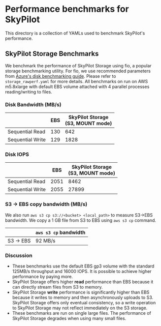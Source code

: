 # Performance benchmarks for SkyPilot

This directory is a collection of YAMLs used to benchmark SkyPilot's performance. 

## SkyPilot Storage Benchmarks
We benchmark the performance of SkyPilot Storage using fio, a popular storage
benchmarking utility. For fio, we use recommended parameters from [Azure's 
disk benchmarking guide](https://docs.microsoft.com/en-us/azure/virtual-machines/disks-benchmarks).
Please refer to `storage_rawperf.yaml` for more details.
All benchmarks on run on AWS m5.8xlarge with default EBS volume attached with 
4 parallel processes reading/writing to files.

### Disk Bandwidth (MB/s)

|                  | EBS | SkyPilot Storage<br/>(S3, MOUNT mode) |
|------------------|-----|----------------------------------|
| Sequential Read  | 130 | 642                              |
| Sequential Write | 129 | 1828                             |


### Disk IOPS

|                  | EBS  | SkyPilot Storage<br/>(S3, MOUNT mode) |
|------------------|------|----------------------------------|
| Sequential Read  | 2051 | 8462                             |
| Sequential Write | 2055 | 27899                            |

### S3 -> EBS copy bandwidth (MB/s)

We also run `aws s3 cp s3://<bucket> <local_path>` to measure S3->EBS bandwidth.
We copy a 1 GB file from S3 to EBS using `aws s3 cp` command.

|           | `aws s3 cp` bandwidth |
|-----------|-----------------------|
| S3 -> EBS | 92 MB/s               |

### Discussion
* These benchmarks use the default EBS gp3 volume with the standard 125MB/s 
  throughput and 16000 IOPS. It is possible to achieve higher performance by 
  paying more.
* SkyPilot Storage offers higher **read** performance than EBS because it can directly
  stream files from S3 to memory.
* SkyPilot Storage **write** performance is significantly higher than EBS because it
  writes to memory and then asynchronously uploads to S3. SkyPilot Storage offers 
  only eventual consistency, so a write operation to SkyPilot Storage may not reflect 
  immediately on the S3 storage.
* These benchmarks are run on single large files. The performance of SkyPilot Storage
  degrades when using many small files.
